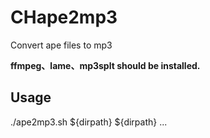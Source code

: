 # CHape2mp3
Convert ape files to mp3

**ffmpeg、lame、mp3splt should be installed.**

## Usage
./ape2mp3.sh ${dirpath} ${dirpath} ...

